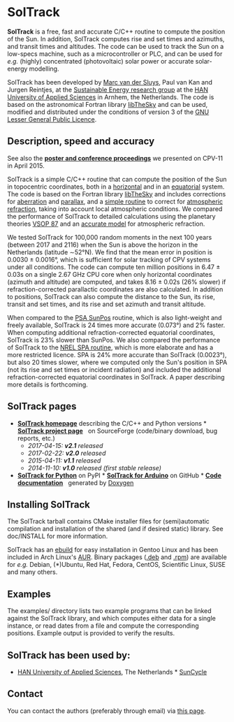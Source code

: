 # SolTrack

**SolTrack** is a free, fast and accurate C/C++ routine to compute the position
of the Sun.  In addition, SolTrack computes rise and set times and azimuths,
and transit times and altitudes. The code can be used to track the Sun on a
low-specs machine, such as a microcontroller or PLC, and can be used for _e.g._
(highly) concentrated (photovoltaic) solar power or accurate solar-energy
modelling.

SolTrack has been developed by [Marc van der
Sluys](http://han.vandersluys.nl/en/), Paul van Kan and Jurgen Reintjes, at the
[Sustainable Energy research
group](http://www.han.nl/international/english/research/sustainable-electrical-energy/)
at the [HAN University of Applied
Sciences](http://www.han.nl/international/english/) in Arnhem, the Netherlands.
The code is based on the astronomical Fortran library
[libTheSky](http://libthesky.sf.net "libTheSky: a Fortran library to compute
the positions of celestial bodies and events with great accuracy") and can be
used, modified and distributed under the conditions of version 3 of the [GNU
Lesser General Public Licence](http://www.gnu.org/licenses/lgpl.html).



## Description, speed and accuracy

See also the [**poster and conference
proceedings**](http://han.vandersluys.nl/en/Publications.html) we presented on
CPV-11 in April 2015.

SolTrack is a simple C/C++ routine that can compute the position of the Sun in
topocentric coordinates, both in a
[horizontal](https://en.wikipedia.org/wiki/Horizontal_coordinate_system
"Wikipedia") and in an
[equatorial](https://en.wikipedia.org/wiki/Equatorial_coordinate_system
"Wikipedia") system. The code is based on the Fortran library
[libTheSky](http://libthesky.sf.net) and includes corrections for
[aberration](http://en.wikipedia.org/wiki/Aberration_of_light "Wikipedia") and
[parallax](http://en.wikipedia.org/wiki/Parallax#Diurnal_parallax "Wikipedia"),
and a [simple routine](http://adsabs.harvard.edu/abs/1986S%26T....72...70S) to
correct for [atmospheric
refraction](https://en.wikipedia.org/wiki/Atmospheric_refraction "Wikipedia"),
taking into account local atmospheric conditions.  We compared the performance
of SolTrack to detailed calculations using the planetary theories [VSOP
87](http://cdsads.u-strasbg.fr/cgi-bin/nph-bib_query?1988A%26A...202..309B) and
an [accurate model](http://astro.ukho.gov.uk/data/tn/naotn63.pdf) for
atmospheric refraction.

We tested SolTrack for 100,000 random moments in the next 100 years (between
2017 and 2116) when the Sun is above the horizon in the Netherlands (latitude
&sim;52&deg;N). We find that the mean error in position is 0.0030 &pm;
0.0016&deg;, which is sufficient for solar tracking of CPV systems under all
conditions. The code can compute ten million positions in 6.47 &pm; 0.03s on a
single 2.67 GHz CPU core when only horizontal coordinates (azimuth and
altitude) are computed, and takes 8.16 &pm; 0.02s (26% slower) if
refraction-corrected parallactic coordinates are also calculated.  In addition
to positions, SolTrack can also compute the distance to the Sun, its rise,
transit and set times, and its rise and set azimuth and transit altitude.

When compared to the [PSA SunPos](http://www.psa.es/sdg/sunpos.htm) routine,
which is also light-weight and freely available, SolTrack is 24 times more
accurate (0.073&deg;) and 2% faster. When computing additional
refraction-corrected equatorial coordinates, SolTrack is 23% slower than
SunPos. We also compared the performance of SolTrack to the [NREL SPA
routine](http://www.nrel.gov/midc/spa/), which is more elaborate and has a more
restricted licence. SPA is 24% more accurate than SolTrack (0.0023&deg;), but
also 20 times slower, where we computed only the Sun's position in SPA (not its
rise and set times or incident radiation) and included the additional
refraction-corrected equatorial coordinates in SolTrack.  A paper describing
more details is forthcoming.

## SolTrack pages

* [**SolTrack homepage**](http://soltrack.sourceforge.net/) describing the
C/C++ and Python versions * [**SolTrack project
page**](https://sourceforge.net/projects/soltrack/) &nbsp; on SourceForge
(code/binary
  download, bug reports, etc.)
    + _2017-04-15: **v2.1** released_
    + _2017-02-22: **v2.0** released_
    + _2015-04-11: **v1.1** released_
    + _2014-11-10: **v1.0** released (first stable release)_
* [**SolTrack for Python**](https://pypi.org/project/soltrack/) on PyPI *
[**SolTrack for Arduino**](https://github.com/MarcvdSluys/SolTrack-Arduino/) on
GitHub * [**Code documentation**](http://soltrack.sourceforge.net/doxygen/)
&nbsp; generated by
  [Doxygen](http://www.doxygen.org/)



## Installing SolTrack

The SolTrack tarball contains CMake installer files for (semi)automatic
compilation and installation of the shared (and if desired static) library.
See doc/INSTALL for more information.

SolTrack has an
[ebuild](https://cgit.gentoo.org/user/AstroFloyd.git/tree/sci-astronomy/soltrack)
for easy installation in Gentoo Linux and has been included in Arch Linux's
[AUR](https://aur.archlinux.org/packages/soltrack/).  Binary packages
([.deb](https://sourceforge.net/projects/soltrack/files/deb/) and
[.rpm](https://sourceforge.net/projects/soltrack/files/rpm/)) are available for
_e.g._ Debian, (*)Ubuntu, Red Hat, Fedora, CentOS, Scientific Linux, SUSE and
many others.



## Examples

The examples/ directory lists two example programs that can be linked against
the SolTrack library, and which computes either data for a single instance, or
read dates from a file and compute the corresponding positions. Example output
is provided to verify the results.



## SolTrack has been used by:

* [HAN University of Applied
Sciences](https://www.han.nl/international/english/research/sustainable-electrical-energy/),
The Netherlands * [SunCycle](http://www.suncycle.nl/)



## Contact

You can contact the authors (preferably through email) via [this
page](http://han.vandersluys.nl/en/).


